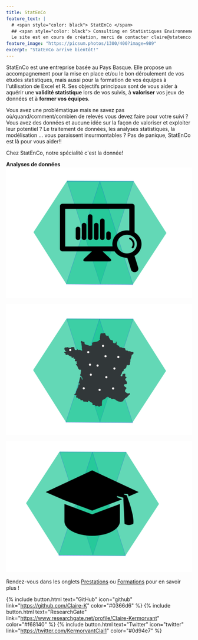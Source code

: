 ```yaml
---
title: StatEnCo
feature_text: |
  # <span style="color: black"> StatEnCo </span>
  ## <span style="color: black"> Consulting en Statistiques Environnementales </span>
  Le site est en cours de création, merci de contacter claire@statenco.com pour tous renseignements
feature_image: "https://picsum.photos/1300/400?image=989"
excerpt: "StatEnCo arrive bientôt!"
---
```


StatEnCo est une entreprise basée au Pays Basque. Elle propose un accompagnement pour la mise en place et/ou le bon déroulement de vos études statistiques, mais aussi pour la formation de vos équipes à l'utilisation de Excel et R. Ses objectifs principaux sont de vous aider à aquérir une **validité statistique** lors de vos suivis, à **valoriser** vos jeux de données et à **former vos équipes**.

Vous avez une problématique mais ne savez pas où/quand/comment/combien de relevés vous devez faire pour votre suivi ? Vous avez des données et aucune idée sur la façon de valoriser et exploiter leur potentiel ? Le traitement de données, les analyses statistiques, la modélisation ... vous paraissent insurmontables ? Pas de panique, StatEnCo est là pour vous aider!!

Chez StatEnCo, notre spécialité c'est la donnée! 


**Analyses de données**
[![Analyses de données](/assets/badge_analyses.svg)](https://statenco.com/categories/)


[![Suivis environnementaux](/assets/badge_ech.svg)](https://statenco.com/categories/)

[![Formations](/assets/badge_formation.svg)](https://statenco.com/formations/)



Rendez-vous dans les onglets [Prestations](https://statenco.com/categories/) ou [Formations](https://statenco.com/formations/) pour en savoir plus ! 



{% include button.html text="GitHub" icon="github" link="https://github.com/Claire-K" color="#0366d6" %} {% include button.html text="ResearchGate" link="https://www.researchgate.net/profile/Claire-Kermorvant" color="#f68140" %} {% include button.html text="Twitter" icon="twitter" link="https://twitter.com/KermorvantClai1" color="#0d94e7" %} 


